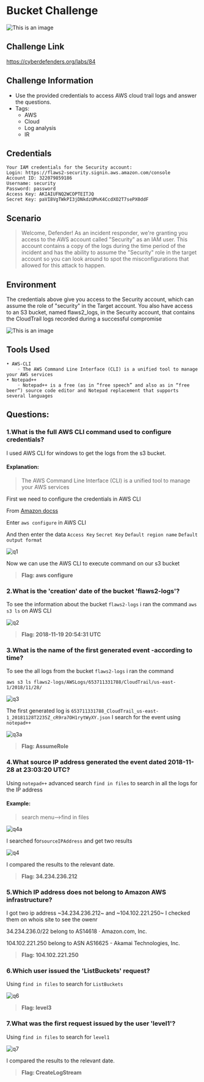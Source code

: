 # Bucket Challenge
![This is an image](/Bucket/Images/buckethead.png)

## Challenge Link
https://cyberdefenders.org/labs/84

## Challenge Information
- Use the provided credentials to access AWS cloud trail logs and answer the questions.
- Tags: 
    - AWS 
    - Cloud 
    - Log analysis 
    - IR 

## Credentials

    Your IAM credentials for the Security account:
    Login: https://flaws2-security.signin.aws.amazon.com/console
    Account ID: 322079859186
    Username: security
    Password: password
    Access Key: AKIAIUFNQ2WCOPTEITJQ
    Secret Key: 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


## Scenario
> Welcome, Defender! As an incident responder, we're granting you access to the AWS account called "Security" as an IAM user. This account contains a copy of the logs during the time period of the incident and has the ability to assume the "Security" role in the target account so you can look around to spot the misconfigurations that allowed for this attack to happen.

## Environment

The credentials above give you access to the Security account, which can assume the role of "security" in the Target account. You also have access to an S3 bucket, named flaws2_logs, in the Security account, that contains the CloudTrail logs recorded during a successful compromise

![This is an image](/Bucket/Images/defender_account.png)

## Tools Used
    • AWS-CLI
        ◦ The AWS Command Line Interface (CLI) is a unified tool to manage your AWS services
    • Notepad++
        ◦ Notepad++ is a free (as in “free speech” and also as in “free beer”) source code editor and Notepad replacement that supports several languages
              

## Questions:    
 ### 1.What is the full AWS CLI command used to configure credentials? 
 I used AWS CLI for windows to get the logs from the s3 bucket.
 
 #### Explanation:
 > The AWS Command Line Interface (CLI) is a unified tool to manage your AWS services
 
 First we need to configure the credentials in AWS CLI
 
 From [Amazon docss](https://docs.aws.amazon.com/cli/latest/userguide/cli-configure-files.html)
 
 Enter `aws configure` in AWS CLI
 
 And then enter the data 
 `Access Key`
 `Secret Key`
 `Default region name`
 `Default output format`
 
![q1](/Bucket/Images/awscliconf.png)
 
Now we can use the AWS CLI to execute command on our s3 bucket 

> **Flag: aws configure**

### 2.What is the 'creation' date of the bucket 'flaws2-logs'?
To see the information about the bucket `flaws2-logs` i ran the command `aws s3 ls` on AWS CLI
 
![q2](/Bucket/Images/q2.png)
 
 
 > **Flag: 2018-11-19 20:54:31 UTC**
 
### 3.What is the name of the first generated event -according to time?
 To see the all logs from the bucket `flaws2-logs` i ran the command
 
`aws s3 ls flaws2-logs/AWSLogs/653711331788/CloudTrail/us-east-1/2018/11/28/`

![q3](/Bucket/Images/awscli-ls.png)
 
The first generated log is `653711331788_CloudTrail_us-east-1_20181128T2235Z_cR9ra7OH1rytWyXY.json`
I search for the event using `notepad++`

![q3a](/Bucket/Images/q3.png)
  
 > **Flag: AssumeRole**
  
### 4.What source IP address generated the event dated 2018-11-28 at 23:03:20 UTC?
 Using `notepad++` advanced search `find in files` to search in all the logs for the IP address

#### Example:
> search menu-->find in files

![q4a](/Bucket/Images/findinfiles.png)

I searched for`sourceIPAddress` and get two results 
 
![q4](/Bucket/Images/q4.png)
 
I compared the results to the relevant date. 

> **Flag:  34.234.236.212**
  
### 5.Which IP address does not belong to Amazon AWS infrastructure?
I got two ip address ~34.234.236.212~ and ~104.102.221.250~
I checked them on whois site to see the owenr

34.234.236.0/22 belong to  AS14618  ·  Amazon.com, Inc. 

104.102.221.250 belong to  ASN 	AS16625 - Akamai Technologies, Inc.

> **Flag:  104.102.221.250**
 
 ### 6.Which user issued the 'ListBuckets' request?
 Using  `find in files` to search for `ListBuckets`
 
 ![q6](/Bucket/Images/q6.png)
 
 > **Flag:  level3**

 ### 7.What was the first request issued by the user 'level1'?
  Using  `find in files` to search for `level1` 
  
 ![q7](/Bucket/Images/q7.png)
  
 I compared the results to the relevant date. 
 
 > **Flag:  CreateLogStream**
